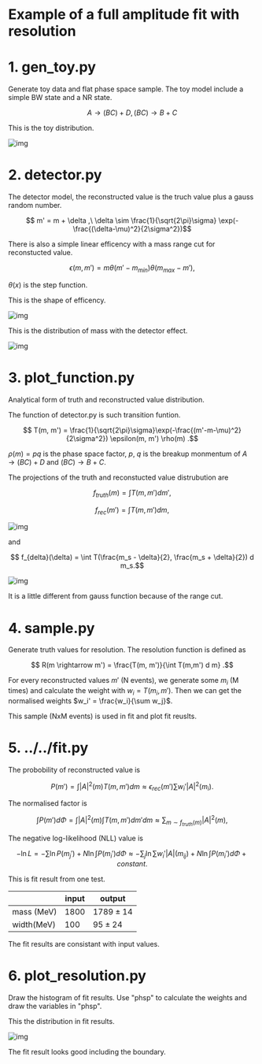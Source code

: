 # Example of a full amplitude fit with resolution

# 1. gen_toy.py

Generate toy data and flat phase space sample. The toy model include a simple
BW state and a NR state.

$$ A \rightarrow (BC) + D, (BC)\rightarrow B + C $$

This is the toy distribution.

![img](./assets/toy_m_BC.png)

# 2. detector.py

The detector model, the reconstructed value is the truch value plus a gauss
random number.

$$ m' = m + \delta ,\ \delta \sim \frac{1}{\sqrt{2\pi}\sigma} \exp(-\frac{(\delta-\mu)^2}{2\sigma^2})$$

There is also a simple linear efficency with a mass range cut for reconstucted
value.

$$ \epsilon(m, m') = m \theta(m'-m_{min}) \theta(m_{max}-m') ,$$

$\theta(x)$ is the step function.

This is the shape of efficency.

![img](./assets/m_eff.png)

This is the distribution of mass with the detector effect.

![img](./assets/toy_params_m_BC.png)

# 3. plot_function.py

Analytical form of truth and reconstructed value distribution.

The function of detector.py is such transition funtion.

$$ T(m, m') = \frac{1}{\sqrt{2\pi}\sigma}\exp(-\frac{(m'-m-\mu)^2}{2\sigma^2}) \epsilon(m, m') \rho(m) .$$

$\rho(m)=pq$ is the phase space factor, $p$, $q$ is the breakup monmentum of
$A\rightarrow (BC) + D$ and $(BC) \rightarrow B + C$.

The projections of the truth and reconstucted value distrubution are

$$ f_{truth}(m) = \int T(m, m') dm',$$

$$ f_{rec}(m') = \int T(m, m') dm,$$

![img](./assets/m_rec.png)

and

$$ f_{delta}(\delta) = \int T(\frac{m_s - \delta}{2}, \frac{m_s + \delta}{2}) d m_s.$$

![img](./assets/m_diff.png)

It is a little different from gauss function because of the range cut.

# 4. sample.py

Generate truth values for resolution. The resolution function is defined as

$$ R(m \rightarrow m') = \frac{T(m, m')}{\int T(m,m') d m} .$$

For every reconstructed values $m'$ (N events), we generate some $m_i$ (M
times) and calculate the weight with $w_i=T(m_i, m')$. Then we can get the
normalised weights $w_i' = \frac{w_i}{\sum w_j}$.

This sample (NxM events) is used in fit and plot fit reuslts.

# 5. ../../fit.py

The probobility of reconstructed value is

$$ P(m') = \int |A|^2 (m) T(m, m') dm \approx \epsilon_{rec}(m') \sum w_i' |A|^2(m_i). $$

The normalised factor is

$$ \int P(m') d\Phi = \int |A|^2 (m) \int T(m, m') dm' dm \approx \sum_{m\sim f_{truth}(m)} |A|^2(m), $$

The negative log-likelihood (NLL) value is

$$ -\ln L = - \sum \ln P(m_j') + N \ln \int P(m_i') d \Phi \approx - \sum_{j} \ln \sum w_i' |A|(m_{ij}) + N \ln \int P(m_i') d \Phi + constant.$$

This is fit result from one test.

|            | input | output        |
| ---------- | ----- | ------------- |
| mass (MeV) | 1800  | $1789 \pm 14$ |
| width(MeV) | 100   | $95 \pm 24$   |

The fit results are consistant with input values.

# 6. plot_resolution.py

Draw the histogram of fit results. Use "phsp" to calculate the weights and draw
the variables in "phsp".

This the distribution in fit results.

![img](./assets/m_BC.png)

The fit result looks good including the boundary.

